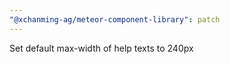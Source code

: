 ```yaml
---
"@xchanming-ag/meteor-component-library": patch
---
```


Set default max-width of help texts to 240px
